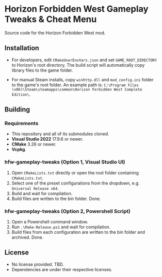 # Horizon Forbidden West Gameplay Tweaks & Cheat Menu

Source code for the Horizon Forbidden West mod.

## Installation

- For developers, edit `CMakeUserEnvVars.json` and set `GAME_ROOT_DIRECTORY` to Horizon's root directory. The build script will automatically copy library files to the game folder.

- For manual Steam installs, copy `winhttp.dll` and `mod_config.ini` folder to the game's root folder. An example path is: `C:\Program Files (x86)\Steam\steamapps\common\Horizon Forbidden West Complete Edition\`.

## Building

### Requirements

- This repository and all of its submodules cloned.
- **Visual Studio 2022** 17.9.6 or newer.
- **CMake** 3.26 or newer.
- **Vcpkg**.

### hfw-gameplay-tweaks (Option 1, Visual Studio UI)

1. Open `CMakeLists.txt` directly or open the root folder containing `CMakeLists.txt`.
2. Select one of the preset configurations from the dropdown, e.g. `Universal Release x64`.
3. Build and wait for compilation.
4. Build files are written to the bin folder. Done.

### hfw-gameplay-tweaks (Option 2, Powershell Script)

1. Open a Powershell command window.
2. Run `.\Make-Release.ps1` and wait for compilation.
3. Build files from each configuration are written to the bin folder and archived. Done.

## License

- No license provided. TBD.
- Dependencies are under their respective licenses.